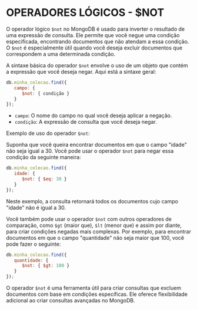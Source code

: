 # OPERADORES LÓGICOS - $NOT
O operador lógico `$not` no MongoDB é usado para inverter o resultado de uma expressão de consulta. Ele permite que você negue uma condição especificada, encontrando documentos que não atendam a essa condição. O `$not` é especialmente útil quando você deseja excluir documentos que correspondem a uma determinada condição.

A sintaxe básica do operador `$not` envolve o uso de um objeto que contém a expressão que você deseja negar. Aqui está a sintaxe geral:

```javascript
db.minha_colecao.find({
   campo: {
      $not: { condição }
   }
});
```

- `campo`: O nome do campo no qual você deseja aplicar a negação.
- `condição`: A expressão de consulta que você deseja negar.

Exemplo de uso do operador `$not`:

Suponha que você queira encontrar documentos em que o campo "idade" não seja igual a 30. Você pode usar o operador `$not` para negar essa condição da seguinte maneira:

```javascript
db.minha_colecao.find({
   idade: {
      $not: { $eq: 30 }
   }
});
```

Neste exemplo, a consulta retornará todos os documentos cujo campo "idade" não é igual a 30.

Você também pode usar o operador `$not` com outros operadores de comparação, como `$gt` (maior que), `$lt` (menor que) e assim por diante, para criar condições negadas mais complexas. Por exemplo, para encontrar documentos em que o campo "quantidade" não seja maior que 100, você pode fazer o seguinte:

```javascript
db.minha_colecao.find({
   quantidade: {
      $not: { $gt: 100 }
   }
});
```

O operador `$not` é uma ferramenta útil para criar consultas que excluem documentos com base em condições específicas. Ele oferece flexibilidade adicional ao criar consultas avançadas no MongoDB.